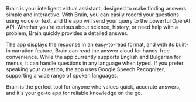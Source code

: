 Brain is your intelligent virtual assistant, designed to make finding answers simple and interactive. With Brain, you can easily record your questions using voice or text, and the app will send your query to the powerful OpenAI API. Whether you're curious about science, history, or need help with a problem, Brain quickly provides a detailed answer.

The app displays the response in an easy-to-read format, and with its built-in narration feature, Brain can read the answer aloud for hands-free convenience. While the app currently supports English and Bulgarian for menus, it can handle questions in any language when typed. If you prefer speaking your question, the app uses Google Speech Recognizer, supporting a wide range of spoken languages.

Brain is the perfect tool for anyone who values quick, accurate answers, and it's your go-to app for reliable knowledge on the go.
